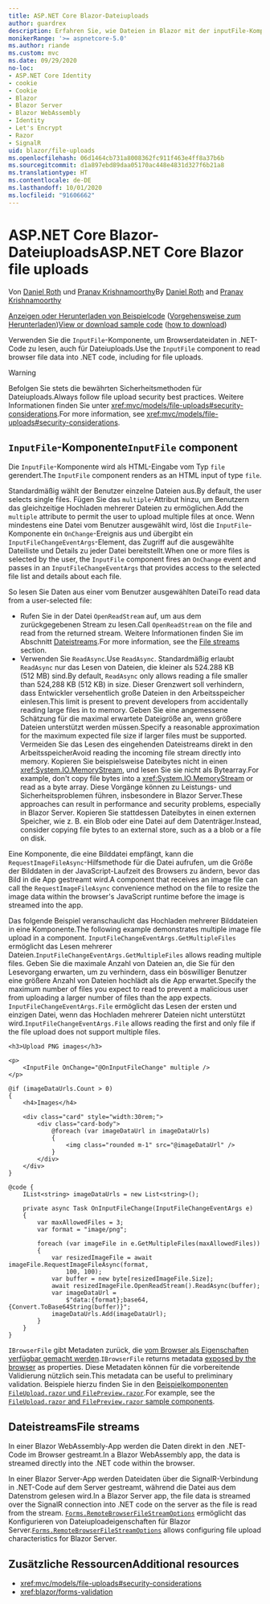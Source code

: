 ```yaml
---
title: ASP.NET Core Blazor-Dateiuploads
author: guardrex
description: Erfahren Sie, wie Dateien in Blazor mit der inputFile-Komponente hochgeladen werden.
monikerRange: '>= aspnetcore-5.0'
ms.author: riande
ms.custom: mvc
ms.date: 09/29/2020
no-loc:
- ASP.NET Core Identity
- cookie
- Cookie
- Blazor
- Blazor Server
- Blazor WebAssembly
- Identity
- Let's Encrypt
- Razor
- SignalR
uid: blazor/file-uploads
ms.openlocfilehash: 06d1464cb731a8008362fc911f463e4ff8a37b6b
ms.sourcegitcommit: d1a897ebd89daa05170ac448e4831d327f6b21a8
ms.translationtype: HT
ms.contentlocale: de-DE
ms.lasthandoff: 10/01/2020
ms.locfileid: "91606662"
---
```

# <a name="aspnet-core-no-locblazor-file-uploads"></a><span data-ttu-id="db9a6-103">ASP.NET Core Blazor-Dateiuploads</span><span class="sxs-lookup"><span data-stu-id="db9a6-103">ASP.NET Core Blazor file uploads</span></span>

<span data-ttu-id="db9a6-104">Von [Daniel Roth](https://github.com/danroth27) und [Pranav Krishnamoorthy](https://github.com/pranavkm)</span><span class="sxs-lookup"><span data-stu-id="db9a6-104">By [Daniel Roth](https://github.com/danroth27) and [Pranav Krishnamoorthy](https://github.com/pranavkm)</span></span>

<span data-ttu-id="db9a6-105">[Anzeigen oder Herunterladen von Beispielcode](https://github.com/dotnet/AspNetCore.Docs/tree/master/aspnetcore/blazor/file-uploads/samples/) ([Vorgehensweise zum Herunterladen](xref:index#how-to-download-a-sample))</span><span class="sxs-lookup"><span data-stu-id="db9a6-105">[View or download sample code](https://github.com/dotnet/AspNetCore.Docs/tree/master/aspnetcore/blazor/file-uploads/samples/) ([how to download](xref:index#how-to-download-a-sample))</span></span>

<span data-ttu-id="db9a6-106">Verwenden Sie die `InputFile`-Komponente, um Browserdateidaten in .NET-Code zu lesen, auch für Dateiuploads.</span><span class="sxs-lookup"><span data-stu-id="db9a6-106">Use the `InputFile` component to read browser file data into .NET code, including for file uploads.</span></span>

> [!WARNING]
> <span data-ttu-id="db9a6-107">Befolgen Sie stets die bewährten Sicherheitsmethoden für Dateiuploads.</span><span class="sxs-lookup"><span data-stu-id="db9a6-107">Always follow file upload security best practices.</span></span> <span data-ttu-id="db9a6-108">Weitere Informationen finden Sie unter <xref:mvc/models/file-uploads#security-considerations>.</span><span class="sxs-lookup"><span data-stu-id="db9a6-108">For more information, see <xref:mvc/models/file-uploads#security-considerations>.</span></span>

## <a name="inputfile-component"></a><span data-ttu-id="db9a6-109">`InputFile`-Komponente</span><span class="sxs-lookup"><span data-stu-id="db9a6-109">`InputFile` component</span></span>

<span data-ttu-id="db9a6-110">Die `InputFile`-Komponente wird als HTML-Eingabe vom Typ `file` gerendert.</span><span class="sxs-lookup"><span data-stu-id="db9a6-110">The `InputFile` component renders as an HTML input of type `file`.</span></span>

<span data-ttu-id="db9a6-111">Standardmäßig wählt der Benutzer einzelne Dateien aus.</span><span class="sxs-lookup"><span data-stu-id="db9a6-111">By default, the user selects single files.</span></span> <span data-ttu-id="db9a6-112">Fügen Sie das `multiple`-Attribut hinzu, um Benutzern das gleichzeitige Hochladen mehrerer Dateien zu ermöglichen.</span><span class="sxs-lookup"><span data-stu-id="db9a6-112">Add the `multiple` attribute to permit the user to upload multiple files at once.</span></span> <span data-ttu-id="db9a6-113">Wenn mindestens eine Datei vom Benutzer ausgewählt wird, löst die `InputFile`-Komponente ein `OnChange`-Ereignis aus und übergibt ein `InputFileChangeEventArgs`-Element, das Zugriff auf die ausgewählte Dateiliste und Details zu jeder Datei bereitstellt.</span><span class="sxs-lookup"><span data-stu-id="db9a6-113">When one or more files is selected by the user, the `InputFile` component fires an `OnChange` event and passes in an `InputFileChangeEventArgs` that provides access to the selected file list and details about each file.</span></span>

<span data-ttu-id="db9a6-114">So lesen Sie Daten aus einer vom Benutzer ausgewählten Datei</span><span class="sxs-lookup"><span data-stu-id="db9a6-114">To read data from a user-selected file:</span></span>

* <span data-ttu-id="db9a6-115">Rufen Sie in der Datei `OpenReadStream` auf, um aus dem zurückgegebenen Stream zu lesen.</span><span class="sxs-lookup"><span data-stu-id="db9a6-115">Call `OpenReadStream` on the file and read from the returned stream.</span></span> <span data-ttu-id="db9a6-116">Weitere Informationen finden Sie im Abschnitt [Dateistreams](#file-streams).</span><span class="sxs-lookup"><span data-stu-id="db9a6-116">For more information, see the [File streams](#file-streams) section.</span></span>
* <span data-ttu-id="db9a6-117">Verwenden Sie `ReadAsync`.</span><span class="sxs-lookup"><span data-stu-id="db9a6-117">Use `ReadAsync`.</span></span> <span data-ttu-id="db9a6-118">Standardmäßig erlaubt `ReadAsync` nur das Lesen von Dateien, die kleiner als 524.288 KB (512 MB) sind.</span><span class="sxs-lookup"><span data-stu-id="db9a6-118">By default, `ReadAsync` only allows reading a file smaller than 524,288 KB (512 KB) in size.</span></span> <span data-ttu-id="db9a6-119">Dieser Grenzwert soll verhindern, dass Entwickler versehentlich große Dateien in den Arbeitsspeicher einlesen.</span><span class="sxs-lookup"><span data-stu-id="db9a6-119">This limit is present to prevent developers from accidentally reading large files in to memory.</span></span> <span data-ttu-id="db9a6-120">Geben Sie eine angemessene Schätzung für die maximal erwartete Dateigröße an, wenn größere Dateien unterstützt werden müssen.</span><span class="sxs-lookup"><span data-stu-id="db9a6-120">Specify a reasonable approximation for the maximum expected file size if larger files must be supported.</span></span> <span data-ttu-id="db9a6-121">Vermeiden Sie das Lesen des eingehenden Dateistreams direkt in den Arbeitsspeicher</span><span class="sxs-lookup"><span data-stu-id="db9a6-121">Avoid reading the incoming file stream directly into memory.</span></span> <span data-ttu-id="db9a6-122">Kopieren Sie beispielsweise Dateibytes nicht in einen <xref:System.IO.MemoryStream>, und lesen Sie sie nicht als Bytearray.</span><span class="sxs-lookup"><span data-stu-id="db9a6-122">For example, don't copy file bytes into a <xref:System.IO.MemoryStream> or read as a byte array.</span></span> <span data-ttu-id="db9a6-123">Diese Vorgänge können zu Leistungs- und Sicherheitsproblemen führen, insbesondere in Blazor Server.</span><span class="sxs-lookup"><span data-stu-id="db9a6-123">These approaches can result in performance and security problems, especially in Blazor Server.</span></span> <span data-ttu-id="db9a6-124">Kopieren Sie stattdessen Dateibytes in einen externen Speicher, wie z. B. ein Blob oder eine Datei auf dem Datenträger.</span><span class="sxs-lookup"><span data-stu-id="db9a6-124">Instead, consider copying file bytes to an external store, such as a a blob or a file on disk.</span></span>

<span data-ttu-id="db9a6-125">Eine Komponente, die eine Bilddatei empfängt, kann die `RequestImageFileAsync`-Hilfsmethode für die Datei aufrufen, um die Größe der Bilddaten in der JavaScript-Laufzeit des Browsers zu ändern, bevor das Bild in die App gestreamt wird.</span><span class="sxs-lookup"><span data-stu-id="db9a6-125">A component that receives an image file can call the `RequestImageFileAsync` convenience method on the file to resize the image data within the browser's JavaScript runtime before the image is streamed into the app.</span></span>

<span data-ttu-id="db9a6-126">Das folgende Beispiel veranschaulicht das Hochladen mehrerer Bilddateien in eine Komponente.</span><span class="sxs-lookup"><span data-stu-id="db9a6-126">The following example demonstrates multiple image file upload in a component.</span></span> <span data-ttu-id="db9a6-127">`InputFileChangeEventArgs.GetMultipleFiles` ermöglicht das Lesen mehrerer Dateien.</span><span class="sxs-lookup"><span data-stu-id="db9a6-127">`InputFileChangeEventArgs.GetMultipleFiles` allows reading multiple files.</span></span> <span data-ttu-id="db9a6-128">Geben Sie die maximale Anzahl von Dateien an, die Sie für den Lesevorgang erwarten, um zu verhindern, dass ein böswilliger Benutzer eine größere Anzahl von Dateien hochlädt als die App erwartet.</span><span class="sxs-lookup"><span data-stu-id="db9a6-128">Specify the maximum number of files you expect to read to prevent a malicious user from uploading a larger number of files than the app expects.</span></span> <span data-ttu-id="db9a6-129">`InputFileChangeEventArgs.File` ermöglicht das Lesen der ersten und einzigen Datei, wenn das Hochladen mehrerer Dateien nicht unterstützt wird.</span><span class="sxs-lookup"><span data-stu-id="db9a6-129">`InputFileChangeEventArgs.File` allows reading the first and only file if the file upload does not support multiple files.</span></span>

```razor
<h3>Upload PNG images</h3>

<p>
    <InputFile OnChange="@OnInputFileChange" multiple />
</p>

@if (imageDataUrls.Count > 0)
{
    <h4>Images</h4>

    <div class="card" style="width:30rem;">
        <div class="card-body">
            @foreach (var imageDataUrl in imageDataUrls)
            {
                <img class="rounded m-1" src="@imageDataUrl" />
            }
        </div>
    </div>
}

@code {
    IList<string> imageDataUrls = new List<string>();

    private async Task OnInputFileChange(InputFileChangeEventArgs e)
    {
        var maxAllowedFiles = 3;
        var format = "image/png";

        foreach (var imageFile in e.GetMultipleFiles(maxAllowedFiles))
        {
            var resizedImageFile = await imageFile.RequestImageFileAsync(format, 
                100, 100);
            var buffer = new byte[resizedImageFile.Size];
            await resizedImageFile.OpenReadStream().ReadAsync(buffer);
            var imageDataUrl = 
                $"data:{format};base64,{Convert.ToBase64String(buffer)}";
            imageDataUrls.Add(imageDataUrl);
        }
    }
}
```

<span data-ttu-id="db9a6-130">`IBrowserFile` gibt Metadaten zurück, die [vom Browser als Eigenschaften verfügbar gemacht werden](https://developer.mozilla.org/docs/Web/API/File#Instance_properties).</span><span class="sxs-lookup"><span data-stu-id="db9a6-130">`IBrowserFile` returns metadata [exposed by the browser](https://developer.mozilla.org/docs/Web/API/File#Instance_properties) as properties.</span></span> <span data-ttu-id="db9a6-131">Diese Metadaten können für die vorbereitende Validierung nützlich sein.</span><span class="sxs-lookup"><span data-stu-id="db9a6-131">This metadata can be useful to preliminary validation.</span></span> <span data-ttu-id="db9a6-132">Beispiele hierzu finden Sie in den [Beispielkomponenten `FileUpload.razor` und `FilePreview.razor`](https://github.com/dotnet/AspNetCore.Docs/tree/master/aspnetcore/blazor/file-uploads/samples/).</span><span class="sxs-lookup"><span data-stu-id="db9a6-132">For example, see the [`FileUpload.razor` and `FilePreview.razor` sample components](https://github.com/dotnet/AspNetCore.Docs/tree/master/aspnetcore/blazor/file-uploads/samples/).</span></span>

## <a name="file-streams"></a><span data-ttu-id="db9a6-133">Dateistreams</span><span class="sxs-lookup"><span data-stu-id="db9a6-133">File streams</span></span>

<span data-ttu-id="db9a6-134">In einer Blazor WebAssembly-App werden die Daten direkt in den .NET-Code im Browser gestreamt.</span><span class="sxs-lookup"><span data-stu-id="db9a6-134">In a Blazor WebAssembly app, the data is streamed directly into the .NET code within the browser.</span></span>

<span data-ttu-id="db9a6-135">In einer Blazor Server-App werden Dateidaten über die SignalR-Verbindung in .NET-Code auf dem Server gestreamt, während die Datei aus dem Datenstrom gelesen wird.</span><span class="sxs-lookup"><span data-stu-id="db9a6-135">In a Blazor Server app, the file data is streamed over the SignalR connection into .NET code on the server as the file is read from the stream.</span></span> <span data-ttu-id="db9a6-136">[`Forms.RemoteBrowserFileStreamOptions`](https://github.com/dotnet/aspnetcore/blob/master/src/Components/Web/src/Forms/InputFile/RemoteBrowserFileStreamOptions.cs) ermöglicht das Konfigurieren von Dateiuploadeigenschaften für Blazor Server.</span><span class="sxs-lookup"><span data-stu-id="db9a6-136">[`Forms.RemoteBrowserFileStreamOptions`](https://github.com/dotnet/aspnetcore/blob/master/src/Components/Web/src/Forms/InputFile/RemoteBrowserFileStreamOptions.cs) allows configuring file upload characteristics for Blazor Server.</span></span>

## <a name="additional-resources"></a><span data-ttu-id="db9a6-137">Zusätzliche Ressourcen</span><span class="sxs-lookup"><span data-stu-id="db9a6-137">Additional resources</span></span>

* <xref:mvc/models/file-uploads#security-considerations>
* <xref:blazor/forms-validation>
